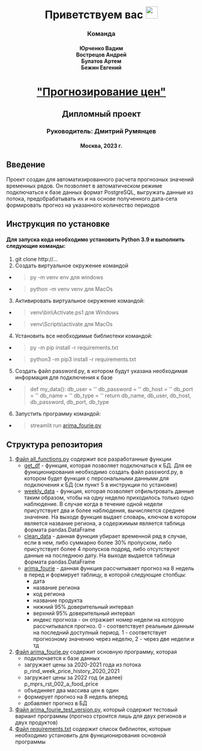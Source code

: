 <h1 align="center">Приветствуем вас
<img src="https://github.com/blackcater/blackcater/raw/main/images/Hi.gif" height="32"/></h1>
<h3 align="center">Команда</h3>
<h4 align="center">Юрченко Вадим<br>
Вострецов Андрей<br>Булатов Артем<br>Бежин Евгений</h4>
<h1 align="center"><a href="https://github.com/AlchiProMent/GrForecast.git" target="_blank">"Прогнозирование цен"</a></h1>
<h2 align="center">Дипломный проект</h2>
<h3 align="center">Руководитель: Дмитрий Румянцев</h3>
<h4 align="center">Москва, 2023 г.</h4>


## Введение
Проект создан для автоматизированного расчета прогнозных значений временных рядов. Он позволяет в автоматическом режиме подключаться к базе данных формат PostgreSQL, выгружать данные из потока, предобрабатывать их и на основе полученного дата-сета формировать прогноз на указанного количество периодов
## Инструкция по установке
#### Для запуска кода необходимо установить Python 3.9 и выполнить следующие команды:
1. git clone http://... 
2. Создать виртуальное окружение командой 
* > py -m venv env для windows 
* > python -m venv venv для MacOs 
3. Активировать виртуальное окружение командой: 
* > venv\bin\Activate.ps1 для Windows 
* > venv\Scripts\activate для MacOs
4. Установить все необходимые библиотеки командой: 
* > py -m pip install -r requirements.txt
* > python3 -m pip3 install -r requirements.txt
5. Создать файл password.py, в котором будут указана необходимая информация для подключения к базе
* > def my_data():
    db_user = ''
    db_password = ''
    db_host = ''
    db_port = ''
    db_name = ''
    db_type = ''
    return db_name, db_user, db_host, db_password, db_port, db_type
6. Запустить программу командой: 
* > streamlit run [arima_fourie.py](arima_fourie.py)

## Структура репозитория 

1. [Файл all_functions.py](all_functions.py) содержит все разработанные функции
   * [get_df](all_functions.py) - функция, которая позволяет подключаться к БД. Для ее функционирования необходимо создать файл password.py, в котором будет функция с персональными данными для подключения к БД (см пункт 5 в инструкции по установке)
   * [weekly_data](all_functions.py) - функция, которая позволяет отфильтровать данные таким образом, чтобы на одну неделю приходилось только одно наблюдение. В случае когда в течение одной недели присутствует два и более наблюдения, вычисляется среднее значение. На выходе функция выдает словарь, ключом в котором является название региона, а содержимым является таблица формата pandas.DataFrame
   * [clean_data](all_functions.py) - данная функция убирает временной ряд в случае, если в нем, либо суммарно более 30% пропуском, либо присутствует более 4 пропусков подряд, либо отсутствуют данные на последнюю дату. На выходе выдается таблица формата pandas.DataFrame 
   * [arima_fourie](all_functions.py) - данная функция рассчитывает прогноз на 8 недель в перед и формирует таблицу, в которой следующие столбцы:
     * дата
     * название региона
     * код региона
     * название продукта
     * нижний 95% доверительный интервал
     * верхний 95% доверительный интервал
     * индекс прогноза - он отражает номер недели на которую рассчитывался прогноз. 0 - соответствует реальным данным на последний доступный период. 1 - соответствует прогнозному значению через неделю, 2 - через две недели и тд 
2. [Файл arima_fourie.py](arima_fourie.py) содержит основную программу, которая 
   * подключается к базе данных
   * загружает цены за 2020-2021 года из потока p_rind_week_price_history_2020_2021
   * загружает цены за 2022 год (и далее) p_mprs_rst_002_a_food_price
   * объединяет два массива цен в один
   * формирует прогноз на 8 недель вперед
   * добавляет прогноз в БД
3. [Файл arima_fourie_test_version.py](arima_fourie_test_version.py), который содержит тестовый вариант программы (прогноз строится лишь для двух регионов и двух продуктов)
4. [Файл requirements.txt](requirements.txt) содержит список библиотек, которые необходимо установить для функционирования основной программы


